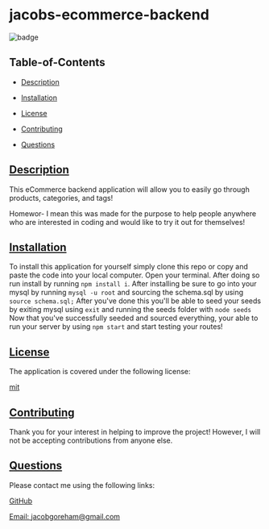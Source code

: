 # jacobs-ecommerce-backend

![badge](https://img.shields.io/badge/license-mit-blue)

## Table-of-Contents

- [Description](#description)
- [Installation](#installation)

- [License](#license)
- [Contributing](#contributing)
- [Questions](#questions)

## [Description](#table-of-contents)

This eCommerce backend application will allow you to easily go through products, categories, and tags!

Homewor- I mean this was made for the purpose to help people anywhere who are interested in coding and would like to try it out for themselves!

## [Installation](#table-of-contents)

To install this application for yourself simply clone this repo or copy and paste the code into your local computer. Open your terminal. After doing so run install by running `npm install i`.
After installing be sure to go into your mysql by running `mysql -u root` and sourcing the schema.sql by using `source schema.sql;` After you've done this you'll be able to seed your seeds by exiting mysql using `exit` and running the seeds folder with `node seeds` Now that you've successfully seeded and sourced everything, your able to run your server by using `npm start` and start testing your routes!

## [License](#table-of-contents)

The application is covered under the following license:

[mit](https://choosealicense.com/licenses/mit)

## [Contributing](#table-of-contents)

Thank you for your interest in helping to improve the project! However, I will not be accepting contributions from anyone else.

## [Questions](#table-of-contents)

Please contact me using the following links:

[GitHub](https://github.com/jacobgoreham)

[Email: jacobgoreham@gmail.com](mailto:jacobgoreham@gmail.com)
